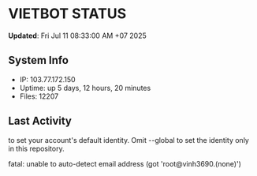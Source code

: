 # VIETBOT STATUS
**Updated**: Fri Jul 11 08:33:00 AM +07 2025

## System Info
- IP: 103.77.172.150
- Uptime: up 5 days, 12 hours, 20 minutes
- Files: 12207

## Last Activity

to set your account's default identity.
Omit --global to set the identity only in this repository.

fatal: unable to auto-detect email address (got 'root@vinh3690.(none)')
